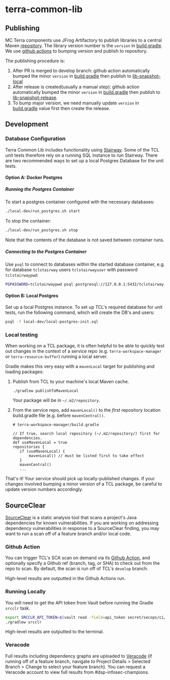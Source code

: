 # terra-common-lib
## Publishing 
MC Terra components use JFrog Artifactory to publish libraries to a central Maven [repository](https://broadinstitute.jfrog.io/ui/packages).
The library version number is the `version` in [build.gradle](build.gradle). We use [github actions](/.github/workflows) to bumping version and publish to repository.

The publishing procedure is:
1. After PR is merged to develop branch: github action automatically bumped the minor `version` in [build.gradle](build.gradle) then publish to [lib-snapshot-local](https://broadinstitute.jfrog.io/ui/repos/tree/General/libs-snapshot-local)
2. After release is created(usually a manual step): github action automatically bumped the minor `version` in [build.gradle](build.gradle) then publish to [lib-snapshot-release](https://broadinstitute.jfrog.io/ui/repos/tree/General/libs-release-local).
3. To bump major version, we need manually update `version` in [build.gradle](build.gradle) value first then create the release.
 
## Development 

### Database Configuration
Terra Common Lib includes functionality using [Stairway](https://github.com/DataBiosphere/stairway).
Some of the TCL unit tests therefore rely on a running SQL instance to run Stairway. There are two
recommended ways to set up a local Postgres Database for the unit tests.

#### Option A: Docker Postgres
##### Running the Postgres Container
To start a postgres container configured with the necessary databases:
```sh
./local-dev/run_postgres.sh start
```
To stop the container:
```sh
./local-dev/run_postgres.sh stop
```
Note that the contents of the database is not saved between container runs.

##### Connecting to the Postgres Container
Use `psql` to connect to databases within the started database container, e.g. for database `tclstairway` users `tclstairwayuser` with password `tclstairwaypwd`:
```sh
PGPASSWORD=tclstairwaypwd psql postgresql://127.0.0.1:5432/tclstairway -U tclstairwayuser
```

#### Option B: Local Postgres 
Set up a local Postgres instance. To set up TCL's required database for unit tests, run the following command, which will create the DB's and users:

```sh
psql -f local-dev/local-postgres-init.sql
```

### Local testing
When working on a TCL package, it is often helpful to be able to quickly test out changes
in the context of a service repo (e.g. `terra-workspace-manager` or `terra-resource-buffer`)
running a local server.

Gradle makes this very easy with a `mavenLocal` target for publishing and loading packages:

1. Publish from TCL to your machine's local Maven cache.
   
   ```
   ./gradlew publishToMavenLocal
   ```
    
   Your package will be in `~/.m2/repository`.
2. From the service repo, add `mavenLocal()` to the _first_ repository location
build.gradle file (e.g. before `mavenCentral()`.

   ```
   # terra-workspace-manager/build.gradle

   // If true, search local repository (~/.m2/repository/) first for dependencies.
   def useMavenLocal = true
   repositories {
      if (useMavenLocal) {
          mavenLocal() // must be listed first to take effect
      }
      mavenCentral()
      ...
   ```

That's it! Your service should pick up locally-published changes. If your changes involved bumping 
a minor version of a TCL package, be careful to update version numbers accordingly.

## SourceClear

[SourceClear](https://srcclr.github.io) is a static analysis tool that scans a project's Java
dependencies for known vulnerabilities. If you are working on addressing dependency vulnerabilities
in response to a SourceClear finding, you may want to run a scan off of a feature branch and/or local code.

### Github Action

You can trigger TCL's SCA scan on demand via its
[Github Action](https://github.com/broadinstitute/dsp-appsec-sourceclear-github-actions/actions/workflows/z-manual-terra-common-lib.yml),
and optionally specify a Github ref (branch, tag, or SHA) to check out from the repo to scan.  By default,
the scan is run off of TCL's `develop` branch.

High-level results are outputted in the Github Actions run.

### Running Locally

You will need to get the API token from Vault before running the Gradle `srcclr` task.

```sh
export SRCCLR_API_TOKEN=$(vault read -field=api_token secret/secops/ci/srcclr/gradle-agent)
./gradlew srcclr
```

High-level results are outputted to the terminal.

### Veracode

Full results including dependency graphs are uploaded to
[Veracode](https://sca.analysiscenter.veracode.com/workspaces/jppForw/projects/544768/issues)
(if running off of a feature branch, navigate to Project Details > Selected Branch > Change to select your feature branch).
You can request a Veracode account to view full results from #dsp-infosec-champions.
